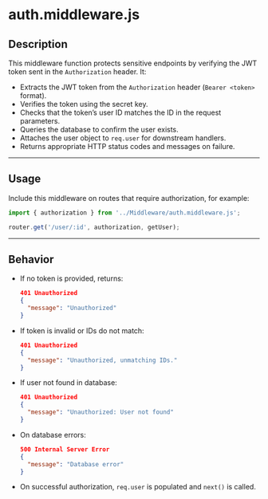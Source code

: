 # auth.middleware.js

## Description

This middleware function protects sensitive endpoints by verifying the JWT token sent in the `Authorization` header. It:

* Extracts the JWT token from the `Authorization` header (`Bearer <token>` format).
* Verifies the token using the secret key.
* Checks that the token’s user ID matches the ID in the request parameters.
* Queries the database to confirm the user exists.
* Attaches the user object to `req.user` for downstream handlers.
* Returns appropriate HTTP status codes and messages on failure.

---

## Usage

Include this middleware on routes that require authorization, for example:

```js
import { authorization } from '../Middleware/auth.middleware.js';

router.get('/user/:id', authorization, getUser);
```

---

## Behavior

* If no token is provided, returns:

  ```json
  401 Unauthorized
  {
    "message": "Unauthorized"
  }
  ```

* If token is invalid or IDs do not match:

  ```json
  401 Unauthorized
  {
    "message": "Unauthorized, unmatching IDs."
  }
  ```

* If user not found in database:

  ```json
  401 Unauthorized
  {
    "message": "Unauthorized: User not found"
  }
  ```

* On database errors:

  ```json
  500 Internal Server Error
  {
    "message": "Database error"
  }
  ```

* On successful authorization, `req.user` is populated and `next()` is called.
